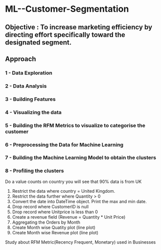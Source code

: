 # ML--Customer-Segmentation

## Objective : To increase marketing efficiency by directing effort specifically toward the designated segment.

## Approach
### 1 - Data Exploration
### 2 - Data Analysis
### 3 - Building Features 
### 4 - Visualizing the data
### 5 - Building the RFM Metrics to visualize to categorise the customer
### 6 - Preprocessing the Data for Machine Learning
### 7 - Building the Machine Learning Model to obtain the clusters
### 8 - Profiling the clusters




Do a value counts on country you will see that 90% data is from UK

1. Restrict the data where country = United Kingdom.
2. Restrict the data further where Quantity > 0
3. Convert the date into DateTime object. Print the max and min date.
4. Drop record where CustomerID is null
5. Drop record where Unitprice is less than 0
6. Create a revenue field (Revenue = Quantity * Unit Price)
7. Aggregating the Orders by Month
8. Create Month wise Quatity plot (line plot)
9. Create Month wise Revenue plot (line plot)

Study about RFM Metric(Recency Frequent, Monetary) used in Businesses
